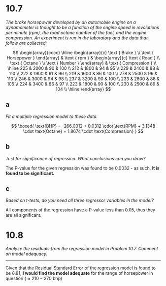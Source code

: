 # 10.7

*The brake horsepower developed by an automobile engine on a dynamometer is thought to be a function of the engine speed in revolutions per minute (rpm), the road octane number of the fuel, and the engine compression. An experiment is run in the laboratory and the data that follow are collected:*

$$
\begin{array}{cccc}
\hline \begin{array}{c}
\text { Brake } \\
\text { Horsepower }
\end{array} & \text { rpm } & \begin{array}{c}
\text { Road } \\
\text { Octane } \\
\text { Number }
\end{array} & \text { Compression } \\
\hline 225 & 2000 & 90 & 100 \\
212 & 1800 & 94 & 95 \\
229 & 2400 & 88 & 110 \\
222 & 1900 & 91 & 96 \\
219 & 1600 & 86 & 100 \\
278 & 2500 & 96 & 110 \\
246 & 3000 & 94 & 98 \\
237 & 3200 & 90 & 100 \\
233 & 2800 & 88 & 105 \\
224 & 3400 & 86 & 97 \\
223 & 1800 & 90 & 100 \\
230 & 2500 & 89 & 104 \\
\hline
\end{array}
$$

## a

*Fit a multiple regression model to these data.*

$$
\boxed{
\text{BHP} = -266.0312 + 0.0312 \cdot \text{RPM} + 3.1348 \cdot \text{Octane} + 1.8674 \cdot \text{Compression}
}
$$

## b

*Test for significance of regression. What conclusions can you draw?*

The P-value for the given regression was found to be $0.0032$ - as such, **it is found to be significant.**

## c

*Based on t-tests, do you need all three regressor variables in the model?*

All components of the regression have a P-value less than $0.05$, thus they are all significant.

# 10.8

*Analyze the residuals from the regression model in Problem 10.7. Comment on model adequacy.*

***

Given that the Residual Standard Error of the regression model is found to be $8.81$, **I would find the model adequate** for the range of horsepower in question ($\approx 210-270 \text{~bhp}$)